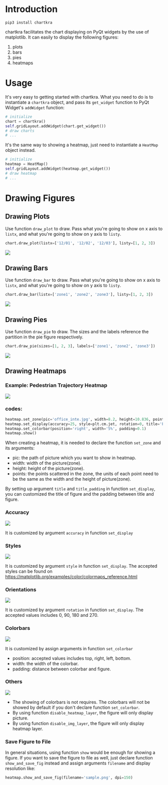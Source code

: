# Introduction

    pip3 install chartkra
    
chartkra facilitates the chart displaying on PyQt widgets by the use of matplotlib. It can easily to display the following figures:

1. plots
2. bars
3. pies
4. heatmaps

# Usage

It's very easy to getting started with chartkra. What you need to do is to instantiate a `chartkra` object, and pass its `get_widget` function to PyQt Widget's `addWidget` function:

```python
# initialize
chart = chartkra()
self.gridLayout.addWidget(chart.get_widget())
# draw charts
# ...
```

It's the same way to showing a heatmap, just need to instantiate  a `HeatMap` object instead.

```python
# initialize
heatmap = HeatMap()
self.gridLayout.addWidget(heatmap.get_widget())
# draw heatmap
# ...
```


# Drawing Figures
## Drawing Plots

Use function `draw_plot` to draw. Pass what you're going to show on x axis to `listx`, and what you're going to show on y axis to `listy`.

```python
chart.draw_plot(listx=['12/01', '12/02', '12/03'], listy=[1, 2, 3])
```

![](https://d2mxuefqeaa7sj.cloudfront.net/s_82697D89B2767AD0FD740BDF7DC3C2E953BC1C71AA09B2F6E6AD02DD94183EED_1513569828224_plot.png)

## Drawing Bars

Use function `draw_bar` to draw. Pass what you're going to show on x axis to `listx`, and what you're going to show on y axis to `listy`.

```python
chart.draw_bar(listx=['zone1', 'zone2', 'zone3'], listy=[1, 2, 3])
```

![](https://d2mxuefqeaa7sj.cloudfront.net/s_82697D89B2767AD0FD740BDF7DC3C2E953BC1C71AA09B2F6E6AD02DD94183EED_1513569861075_bar.png)

## Drawing Pies

Use function `draw_pie` to draw. The sizes and the labels reference the partition in the pie figure respectively.

```python
chart.draw_pie(sizes=[1, 2, 3], labels=['zone1', 'zone2', 'zone3'])
```

![](https://d2mxuefqeaa7sj.cloudfront.net/s_82697D89B2767AD0FD740BDF7DC3C2E953BC1C71AA09B2F6E6AD02DD94183EED_1513569878247_pie.png)

## Drawing Heatmaps

### Example: Pedestrian Trajectory Heatmap


![](https://d2mxuefqeaa7sj.cloudfront.net/s_82697D89B2767AD0FD740BDF7DC3C2E953BC1C71AA09B2F6E6AD02DD94183EED_1513570063080_demo.png)


### codes:

```python
heatmap.set_zone(pic='office_inte.jpg', width=8.2, height=10.836, points=points)
heatmap.set_display(accuracy=25, style=plt.cm.jet, rotation=0, title='Pedestrian Trajectory Heatmap')
heatmap.set_colorbar(position='right', width='5%', padding=0.1)
heatmap.show()
```

When creating a heatmap, it is needed to declare the function `set_zone` and its arguments: 

- pic: the path of picture which you want to show in heatmap.
- width: width of the picture(zone).
- height: height of the picture(zone).
- points: the points scattered in the zone, the units of each point need to be the same as the width and the height of picture(zone).

By setting up argument `title` and `title_padding` in function `set_display`, you can customized the title of figure and the padding between title and figure.

### Accuracy

![](https://d2mxuefqeaa7sj.cloudfront.net/s_82697D89B2767AD0FD740BDF7DC3C2E953BC1C71AA09B2F6E6AD02DD94183EED_1513571561142_hm_acc-01.png)


It is customized by argument `accuracy` in function `set_display`

### Styles

![](https://d2mxuefqeaa7sj.cloudfront.net/s_82697D89B2767AD0FD740BDF7DC3C2E953BC1C71AA09B2F6E6AD02DD94183EED_1513570926332_hm_styles.png)


It is customized by argument `style` in function `set_display`. The accepted styles can be found on https://matplotlib.org/examples/color/colormaps_reference.html

### Orientations

![](https://d2mxuefqeaa7sj.cloudfront.net/s_82697D89B2767AD0FD740BDF7DC3C2E953BC1C71AA09B2F6E6AD02DD94183EED_1513571466433_hm_rot-01.png)


It is customized by argument `rotation` in function `set_display`. The accepted values includes 0, 90, 180 and 270.

### Colorbars

![](https://d2mxuefqeaa7sj.cloudfront.net/s_82697D89B2767AD0FD740BDF7DC3C2E953BC1C71AA09B2F6E6AD02DD94183EED_1513571763704_hm_colorb-01.png)

It is customized by assign arguments in function `set_colorbar`

- position: accepted values includes top, right, left, bottom.
- width: the width of the colorbar.
- padding: distance between colorbar and figure.

### Others

![](https://d2mxuefqeaa7sj.cloudfront.net/s_82697D89B2767AD0FD740BDF7DC3C2E953BC1C71AA09B2F6E6AD02DD94183EED_1513571814004_hm_display-01.png)

- The showing of colorbars is not requires. The colorbars will not be showed by default if you don't declare function `set_colorbar`.
- By using function `disable_heatmap_layer`, the figure will only display picture.
- By using function `disable_img_layer`, the figure will only display heatmap layer.

### Save Figure to File
In general situations, using function `show` would be enough for showing a figure. If you want to save the figure to file as well, just declare function `show_and_save_fig` instead and assign arguments `filename` and display resolution like: 

```python
heatmap.show_and_save_fig(filename='sample.png', dpi=150)
```

